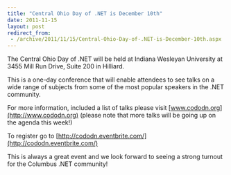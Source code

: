 ```yaml
---
title: "Central Ohio Day of .NET is December 10th"
date: 2011-11-15
layout: post
redirect_from:
 - /archive/2011/11/15/Central-Ohio-Day-of-.NET-is-December-10th.aspx
---
```


The Central Ohio Day of .NET will be held at Indiana Wesleyan University at 3455 Mill Run Drive, Suite 200 in Hilliard.

This is a one-day conference that will enable attendees to see talks on a wide range of subjects from some of the most popular speakers in the .NET community.

For more information, included a list of talks please visit [www.cododn.org](http://www.cododn.org) (please note that more talks will be going up on the agenda this week!)

To register go to [http://cododn.eventbrite.com/](http://cododn.eventbrite.com/)

This is always a great event and we look forward to seeing a strong turnout for the Columbus .NET community!
